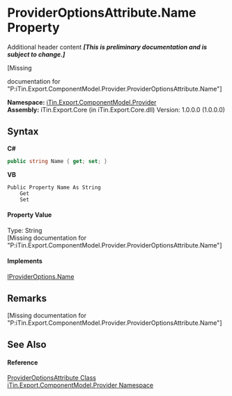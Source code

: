 # ProviderOptionsAttribute.Name Property 
Additional header content _**\[This is preliminary documentation and is subject to change.\]**_

\[Missing <summary> documentation for "P:iTin.Export.ComponentModel.Provider.ProviderOptionsAttribute.Name"\]

**Namespace:**&nbsp;<a href="723a96b5-5779-2554-cf17-05149bfcb802">iTin.Export.ComponentModel.Provider</a><br />**Assembly:**&nbsp;iTin.Export.Core (in iTin.Export.Core.dll) Version: 1.0.0.0 (1.0.0.0)

## Syntax

**C#**<br />
``` C#
public string Name { get; set; }
```

**VB**<br />
``` VB
Public Property Name As String
	Get
	Set
```


#### Property Value
Type: String<br />\[Missing <value> documentation for "P:iTin.Export.ComponentModel.Provider.ProviderOptionsAttribute.Name"\]

#### Implements
<a href="75322a7c-5be2-73c1-f014-e40788eae682">IProviderOptions.Name</a><br />

## Remarks
\[Missing <remarks> documentation for "P:iTin.Export.ComponentModel.Provider.ProviderOptionsAttribute.Name"\]

## See Also


#### Reference
<a href="120d0948-de39-fcf0-2738-37b8265fb823">ProviderOptionsAttribute Class</a><br /><a href="723a96b5-5779-2554-cf17-05149bfcb802">iTin.Export.ComponentModel.Provider Namespace</a><br />